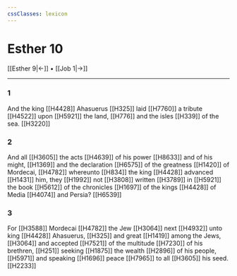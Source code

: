 ```yaml
---
cssClasses: lexicon
---
```

# Esther 10

[[Esther 9|←]] • [[Job 1|→]]

---

### 1
And the king [[H4428]] Ahasuerus [[H325]] laid [[H7760]] a tribute [[H4522]] upon [[H5921]] the land, [[H776]] and the isles [[H339]] of the sea. [[H3220]]

### 2
And all [[H3605]] the acts [[H4639]] of his power [[H8633]] and of his might, [[H1369]] and the declaration [[H6575]] of the greatness [[H1420]] of Mordecai, [[H4782]] whereunto [[H834]] the king [[H4428]] advanced [[H1431]] him, they [[H1992]] not [[H3808]] written [[H3789]] in [[H5921]] the book [[H5612]] of the chronicles [[H1697]] of the kings [[H4428]] of Media [[H4074]] and Persia? [[H6539]]

### 3
For [[H3588]] Mordecai [[H4782]] the Jew [[H3064]] next [[H4932]] unto king [[H4428]] Ahasuerus, [[H325]] and great [[H1419]] among the Jews, [[H3064]] and accepted [[H7521]] of the multitude [[H7230]] of his brethren, [[H251]] seeking [[H1875]] the wealth [[H2896]] of his people, [[H5971]] and speaking [[H1696]] peace [[H7965]] to all [[H3605]] his seed. [[H2233]]